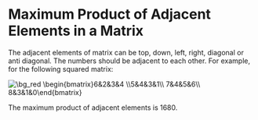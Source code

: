 # Maximum Product of Adjacent Elements in a Matrix

The adjacent elements of matrix can be top, down, left, right, diagonal or anti diagonal. The numbers should be adjacent to each other. For example, for the following squared matrix:

<img src="https://latex.codecogs.com/svg.image?\bg_red&space;\begin{bmatrix}6&2&3&4&space;\\5&4&3&1\\&space;7&4&5&6\\&space;8&3&1&0\end{bmatrix}" title="\bg_red \begin{bmatrix}6&2&3&4 \\5&4&3&1\\ 7&4&5&6\\ 8&3&1&0\end{bmatrix}" />

The maximum product of adjacent elements is 1680.

